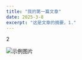 ```yaml
---
title: "我的第一篇文章"
date: 2025-3-8
excerpt: "这是文章的摘要，1."
---
```


2

![示例图片](/assets/images/sample.jpg)
